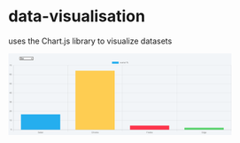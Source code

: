 # data-visualisation
uses the Chart.js library to visualize datasets
<p>
  <img src="./data-visualisation.png" width="80%">
</p>
